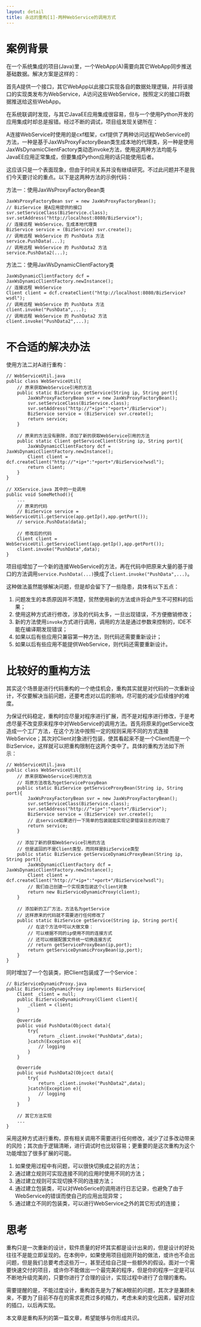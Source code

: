 ```yaml
---
layout: detail
title: 永远的重构[1]-两种WebService的调用方式
---
```

案例背景
==========================

在一个系统集成的项目(Java)里，一个WebApp(A)需要向其它WebApp同步推送基础数据。解决方案是这样的：

首先A提供一个接口，其它WebApp以此接口实现各自的数据处理逻辑，并将该接口的实现类发布为WebService，A访问这些WebService，按照定义的接口将数据推送给这些WebApp。

在系统联调时发现，与其它JavaEE应用集成很容易，但与一个使用Python开发的应用集成时却总是报错。经过不断的调试，项目组发现关键所在：

A连接WebService时使用的是cxf框架，cxf提供了两种访问远程WebService的方法，一种是基于JaxWsProxyFactoryBean类生成本地的代理类，另一种是使用JaxWsDynamicClientFactory类动态invoke方法，使用这两种方法均能与JavaEE应用正常集成，但要集成Python应用的话只能使用后者。

这应该只是一个表面现象，但由于时间关系并没有继续研究。不过此问题并不是我们今天要讨论的重点。以下是这两种方法的示例代码：

方法一：使用JaxWsProxyFactoryBean类

    JaxWsProxyFactoryBean svr = new JaxWsProxyFactoryBean();
    // BizService 是A应用提供的接口
    svr.setServiceClass(BizService.class);
    svr.setAddress("http://localhost:8080/BizService");
    // 连接远程 WebService，生成本地代理类
    BizService service = (BizService) svr.create();
    // 调用远程 WebService 的 PushData 方法
    service.PushData(...);
    // 调用远程 WebService 的 PushData2 方法
    service.PushData2(...);

方法二：使用JaxWsDynamicClientFactory类

    JaxWsDynamicClientFactory dcf = JaxWsDynamicClientFactory.newInstance();
    // 连接远程 WebService
    Client client = dcf.createClient("http://localhost:8080/BizService?wsdl"); 
    // 调用远程 WebService 的 PushData 方法
    client.invoke("PushData",...);
    // 调用远程 WebService 的 PushData2 方法
    client.invoke("PushData2",...);


不合适的解决办法
==========================

使用方法二对A进行重构：

    // WebServiceUtil.java
    public class WebServiceUtil{
        // 原来获取WebService引用的方法
        public static BizService getService(String ip, String port){
            JaxWsProxyFactoryBean svr = new JaxWsProxyFactoryBean();
            svr.setServiceClass(BizService.class);
            svr.setAddress("http://"+ip+":"+port+"/BizService");
            BizService service = (BizService) svr.create();
            return service;
        }

        // 原来的方法没有删除，添加了新的获取WebService引用的方法
        public static Client getServiceClient(String ip, String port){
            JaxWsDynamicClientFactory dcf = JaxWsDynamicClientFactory.newInstance();
            Client client = dcf.createClient("http://"+ip+":"+port+"/BizService?wsdl"); 
            return client;
        }
    }

    // XXService.java 其中的一处调用
    public void SomeMethod(){
        ...
        // 原来的代码
        // BizService service = WebServiceUtil.getService(app.getIp(),app.getPort());
        // service.PushData(data);

        // 修改后的代码
        Client client = WebServiceUtil.getServiceClient(app.getIp(),app.getPort());
        client.invoke("PushData",data);
    }

项目组增加了一个新的连接WebService的方法，再在代码中把原来大量的基于接口的方法调用`service.PushData(...)`换成了`client.invoke("PushData",...)`。

这种做法虽然能够解决问题，但是却会留下了一些隐患，具体有以下五点：

1. 问题发生的本质原因并不清楚，贸然使用新的方法或许将会产生不可预料的后果；
2. 使用这种方式进行修改，涉及的代码太多，一旦出现错误，不方便撤销修改；
3. 新的方法使用`invoke`方式进行调用，调用的方法是通过参数来控制的，IDE不能在编译期发现错误；
4. 如果以后有些应用只兼容第一种方法，则代码还需要重新设计；
5. 如果以后有些应用不能提供WebService，则代码还需要重新设计。

比较好的重构方法
==========================

其实这个场景是进行代码重构的一个绝佳机会，重构其实就是对代码的一次重新设计，不仅要解决当前问题，还要考虑对以后的影响，尽可能的减少后续维护的难度。

为保证代码稳定，重构时应尽量对程序进行扩展，而不是对程序进行修改，于是考虑尽量不改变原来程序中对WebService的调用方法。首先将原来的getService改造成一个工厂方法，在这个方法中按照一定的规则采用不同的方式连接WebService；其次对Client对象进行包装，使其看起来不是一个Client而是一个BizService，这样就可以把重构限制在这两个类中了。具体的重构方法如下所示：

    // WebServiceUtil.java
    public class WebServiceUtil{
        // 原来获取WebService引用的方法
        // 将原方法改名为getServiceProxyBean
        public static BizService getServiceProxyBean(String ip, String port){
            JaxWsProxyFactoryBean svr = new JaxWsProxyFactoryBean();
            svr.setServiceClass(BizService.class);
            svr.setAddress("http://"+ip+":"+port+"/BizService");
            BizService service = (BizService) svr.create();
            // 此service如果进行一下简单的包装就能实现记录错误日志的功能了
            return service;
        }

        // 添加了新的获取WebService引用的方法
        // 但是返回的不是Client类型，而同样是BizService类型
        public static BizService getServiceDynamicProxyBean(String ip, String port){
            JaxWsDynamicClientFactory dcf = JaxWsDynamicClientFactory.newInstance();
            Client client = dcf.createClient("http://"+ip+":"+port+"/BizService?wsdl"); 
            // 我们自己创建一个实现类包装这个client对象
            return new BizServiceDynamicProxy(client);
        }

        // 添加新的工厂方法，方法名为getService
        // 这样原来的代码就不需要进行任何修改了
        public static BizService getService(String ip, String port){
            // 在这个方法中可以大做文章：
            // 可以根据不同的ip使用不同的连接方式
            // 还可以根据配置文件统一切换连接方式
            // return getServiceProxyBean(ip,port);
            return getServiceDynamicProxyBean(ip,port);
        }
    }

同时增加了一个包装类，把Client包装成了一个Service：

    // BizServiceDynamicProxy.java
    public BizServiceDynamicProxy implements BizService{
        Client _client = null;
        public BizServiceDynamicProxy(Client client){
            _client = client;
        }

        @override
        public void PushData(Objcect data){
            try{
                return _client.invoke("PushData",data);
            }catch(Exception e){
                // logging
            }
        }

        @override
        public void PushData2(Objcect data){
            try{
                return _client.invoke("PushData2",data);
            }catch(Exception e){
                // logging
            }
        }

        // 其它方法实现
        ...
    }

采用这种方式进行重构，原有相关调用不需要进行任何修改，减少了过多改动带来的风险；其次由于逻辑清晰，进行调试时也比较容易；更重要的是这次重构为这个功能增加了很多扩展的可能。

1. 如果使用过程中有问题，可以很快切换成之前的方法；
2. 通过建立规则可实现连接不同的应用时使用不同的方法；
3. 通过建立规则可实现切换不同的连接方法；
4. 通过建立包装类，可以对WebSerice的调用进行日志记录，也避免了由于WebService的错误而使自己的应用出现异常；
5. 通过建立不同的包装类，可以进行WebService之外的其它形式的连接；

思考
==========================

重构只是一次重新的设计，软件质量的好坏其实都是设计出来的，但是设计的好处往往不是能立即呈现的。在本例中，如果使用项目组刚开始的做法，或许也不会出问题，但是我们总要考虑这些万一，甚至还给自己提一些额外的假设。面对一个需要快速交付的项目，或许你不能做出一个最完美的程序，但是你的程序一定是可以不断地升级完美的，只要你进行了合理的设计，实现过程中进行了合理的重构。

需要提醒的是，不能过度设计，重构首先是为了解决眼前的问题，其次才是兼顾未来，不要为了目前不存在的需求花费过多的精力，考虑未来的变化因素，留好对应的插口，以后再实现。

本文章是重构系列的第一篇文章，希望能够与你形成共识。
